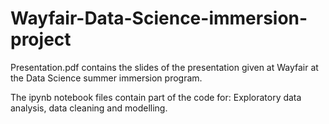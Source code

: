 # Wayfair-Data-Science-immersion-project


Presentation.pdf  contains the slides of the presentation given at Wayfair at the Data Science summer immersion program. 

The ipynb notebook files contain part of the code for: Exploratory data analysis, data cleaning and modelling. 
